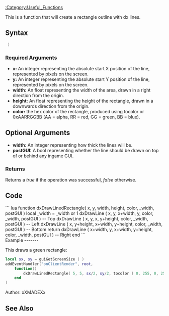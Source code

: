 [:Category:Useful\_Functions](/:Category:Useful_Functions.md "wikilink")

This is a function that will create a rectangle outline with dx lines.

Syntax
------

``` lua
 )
```

### Required Arguments

-   **x:** An integer representing the absolute start X position of the line, represented by pixels on the screen.
-   **y:** An integer representing the absolute start Y position of the line, represented by pixels on the screen.
-   **width:** An float representing the width of the area, drawn in a right direction from the origin.
-   **height:** An float representing the height of the rectangle, drawn in a downwards direction from the origin.
-   **color:** the hex color of the rectangle, produced using tocolor or 0xAARRGGBB (AA = alpha, RR = red, GG = green, BB = blue).

Optional Arguments
------------------

-   **width:** An integer representing how thick the lines will be.
-   **postGUI:** A bool representing whether the line should be drawn on top of or behind any ingame GUI.

### Returns

Returns a *true* if the operation was successful, *false* otherwise.

Code
----

<section name="Clientside script" class="client" show="true">
``` lua
function dxDrawLinedRectangle( x, y, width, height, color, _width, postGUI )
    local _width = _width or 1
    dxDrawLine ( x, y, x+width, y, color, _width, postGUI ) -- Top
    dxDrawLine ( x, y, x, y+height, color, _width, postGUI ) -- Left
    dxDrawLine ( x, y+height, x+width, y+height, color, _width, postGUI ) -- Bottom
    return dxDrawLine ( x+width, y, x+width, y+height, color, _width, postGUI ) -- Right
end
```

</section>
Example
-------

This draws a green rectangle:

``` lua
local sx, sy = guiGetScreenSize ( )
addEventHandler("onClientRender", root,
    function()
        dxDrawLinedRectangle( 5, 5, sx/2, sy/2, tocolor ( 0, 255, 0, 255 ), 3, true )
    end
)
```

Author: xXMADEXx

See Also
--------
